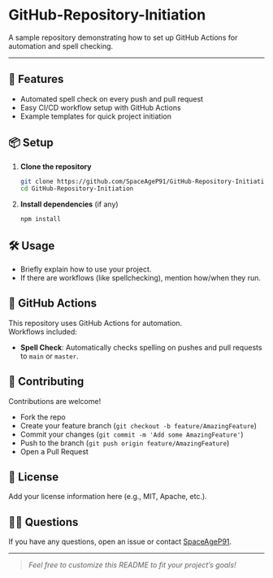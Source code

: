 # GitHub-Repository-Initiation

A sample repository demonstrating how to set up GitHub Actions for automation and spell checking.

---

## 🚀 Features

- Automated spell check on every push and pull request
- Easy CI/CD workflow setup with GitHub Actions
- Example templates for quick project initiation

## 📦 Setup

1. **Clone the repository**
    ```sh
    git clone https://github.com/SpaceAgeP91/GitHub-Repository-Initiation.git
    cd GitHub-Repository-Initiation
    ```

2. **Install dependencies** (if any)
    ```sh
    npm install
    ```

## 🛠 Usage

- Briefly explain how to use your project.
- If there are workflows (like spellchecking), mention how/when they run.

## 🤖 GitHub Actions

This repository uses GitHub Actions for automation.  
Workflows included:
- **Spell Check**: Automatically checks spelling on pushes and pull requests to `main` or `master`.

## 🤝 Contributing

Contributions are welcome!  
- Fork the repo
- Create your feature branch (`git checkout -b feature/AmazingFeature`)
- Commit your changes (`git commit -m 'Add some AmazingFeature'`)
- Push to the branch (`git push origin feature/AmazingFeature`)
- Open a Pull Request

## 📄 License

Add your license information here (e.g., MIT, Apache, etc.).

## 🙋‍♂️ Questions

If you have any questions, open an issue or contact [SpaceAgeP91](https://github.com/SpaceAgeP91).

---

> _Feel free to customize this README to fit your project’s goals!_

